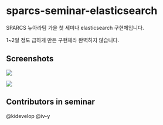 # sparcs-seminar-elasticsearch

SPARCS 뉴아라팀 가을 첫 세미나 elasticsearch 구현체입니다.

1~2일 정도 급하게 만든 구현체라 완벽하지 않습니다.

## Screenshots 

![](https://github.com/hjh010501/sparcs-seminar-elasticsearch/blob/master/docs/screenshot/1.png)

![](https://github.com/hjh010501/sparcs-seminar-elasticsearch/blob/master/docs/screenshot/2.png)

## Contributors in seminar
@kidevelop @iv-y